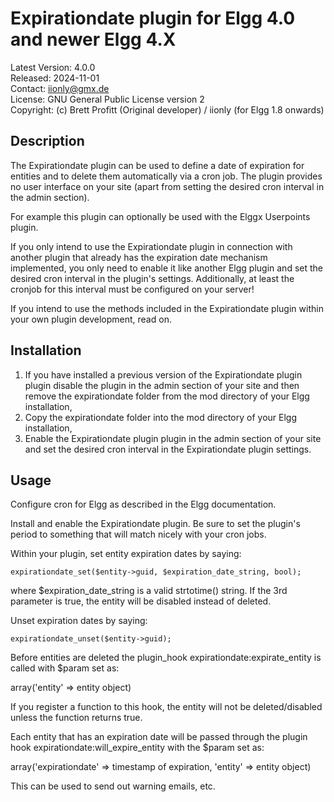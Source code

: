 Expirationdate plugin for Elgg 4.0 and newer Elgg 4.X
=====================================================

Latest Version: 4.0.0  
Released: 2024-11-01  
Contact: iionly@gmx.de  
License: GNU General Public License version 2  
Copyright: (c) Brett Profitt (Original developer) / iionly (for Elgg 1.8 onwards)


Description
-----------

The Expirationdate plugin can be used to define a date of expiration for entities and to delete them automatically via a cron job. The plugin provides no user interface on your site (apart from setting the desired cron interval in the admin section).

For example this plugin can optionally be used with the Elggx Userpoints plugin.

If you only intend to use the Expirationdate plugin in connection with another plugin that already has the expiration date mechanism implemented, you only need to enable it like another Elgg plugin and set the desired cron interval in the plugin's settings. Additionally, at least the cronjob for this interval must be configured on your server!

If you intend to use the methods included in the Expirationdate plugin within your own plugin development, read on.


Installation
------------

1. If you have installed a previous version of the Expirationdate plugin plugin disable the plugin in the admin section of your site and then remove the expirationdate folder from the mod directory of your Elgg installation,
2. Copy the expirationdate folder into the mod directory of your Elgg installation,
3. Enable the Expirationdate plugin plugin in the admin section of your site and set the desired cron interval in the Expirationdate plugin settings.


Usage
-----

Configure cron for Elgg as described in the Elgg documentation.

Install and enable the Expirationdate plugin.  Be sure to set the plugin's period to something that will match nicely with your cron jobs.

Within your plugin, set entity expiration dates by saying:

    expirationdate_set($entity->guid, $expiration_date_string, bool);

where $expiration_date_string is a valid strtotime() string. If the 3rd parameter is true, the entity will be disabled instead of deleted.


Unset expiration dates by saying:

    expirationdate_unset($entity->guid);

Before entities are deleted the plugin_hook expirationdate:expirate_entity is called with $param set as:

array('entity' => entity object)

If you register a function to this hook, the entity will not be deleted/disabled unless the function returns true.

Each entity that has an expiration date will be passed through the plugin hook expirationdate:will_expire_entity with the $param set as:

array('expirationdate' => timestamp of expiration, 'entity' => entity object)

This can be used to send out warning emails, etc.
